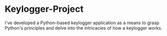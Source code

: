 # Keylogger-Project
I've developed a Python-based keylogger application as a means to grasp Python's principles and delve into the intricacies of how a keylogger works.
